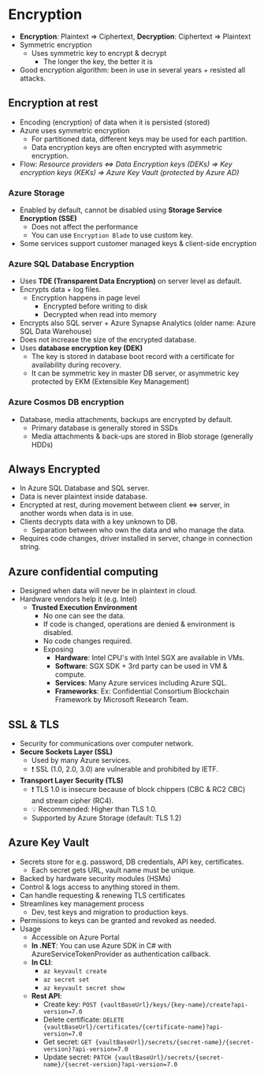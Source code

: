 # Encryption

- **Encryption**: Plaintext => Ciphertext, **Decryption**: Ciphertext => Plaintext
- Symmetric encryption
  - Uses symmetric key to encrypt & decrypt
    - The longer the key, the better it is
- Good encryption algorithm: been in use in several years + resisted all attacks.

## Encryption at rest

- Encoding (encryption) of data when it is persisted (stored)
- Azure uses symmetric encryption
  - For partitioned data, different keys may be used for each partition.
  - Data encryption keys are often encrypted with asymmetric encryption.
- Flow: *Resource providers <=> Data Encryption keys (DEKs) => Key encryption keys (KEKs) => Azure Key Vault (protected by Azure AD)*

### Azure Storage

- Enabled by default, cannot be disabled using **Storage Service Encryption (SSE)**
  - Does not affect the performance
  - You can use `Encryption Blade` to use custom key.
- Some services support customer managed keys & client-side encryption

### Azure SQL Database Encryption

- Uses **TDE (Transparent Data Encryption)** on server level as default.
- Encrypts data + log files.
  - Encryption happens in page level
    - Encrypted before writing to disk
    - Decrypted when read into memory
- Encrypts also SQL server + Azure Synapse Analytics (older name: Azure SQL Data Warehouse)
- Does not increase the size of the encrypted database.
- Uses **database encryption key (DEK)**
  - The key is stored in database boot record with a certificate for availability during recovery.
  - It can be symmetric key in master DB server, or asymmetric key protected by EKM (Extensible Key Management)

### Azure Cosmos DB encryption

- Database, media attachments, backups are encrypted by default.
  - Primary database is generally stored in SSDs
  - Media attachments & back-ups are stored in Blob storage (generally HDDs)

## Always Encrypted

- In Azure SQL Database and SQL server.
- Data is never plaintext inside database.
- Encrypted at rest, during movement between client <=> server, in another words when data is in use.
- Clients decrypts data with a key unknown to DB.
  - Separation between who own the data and who manage the data.
- Requires code changes, driver installed in server, change in connection string.

## Azure confidential computing

- Designed when data will never be in plaintext in cloud.
- Hardware vendors help it (e.g. Intel)
  - **Trusted Execution Environment**
    - No one can see the data.
    - If code is changed, operations are denied & environment is disabled.
    - No code changes required.
    - Exposing
      - **Hardware**: Intel CPU's with Intel SGX are available in VMs.
      - **Software**: SGX SDK + 3rd party can be used in VM & compute.
      - **Services**: Many Azure services including Azure SQL.
      - **Frameworks**: Ex: Confidential Consortium Blockchain Framework by Microsoft Research Team.

## SSL & TLS

- Security for communications over computer network.
- **Secure Sockets Layer (SSL)**
  - Used by many Azure services.
  - ❗ SSL (1.0, 2.0, 3.0) are vulnerable and prohibited by IETF.
- **Transport Layer Security (TLS)**
  - ❗ TLS 1.0 is insecure because of block chippers (CBC & RC2 CBC) and stream cipher (RC4).
  - 💡 Recommended: Higher than TLS 1.0.
  - Supported by Azure Storage (default: TLS 1.2)

## Azure Key Vault

- Secrets store for e.g. password, DB credentials, API key, certificates.
  - Each secret gets URL, vault name must be unique.
- Backed by hardware security modules (HSMs)
- Control & logs access to anything stored in them.
- Can handle requesting & renewing TLS certificates
- Streamlines key management process
  - Dev, test keys and migration to production keys.
- Permissions to keys can be granted and revoked as needed.
- Usage
  - Accessible on Azure Portal
  - **In .NET**: You can use Azure SDK in C# with AzureServiceTokenProvider as authentication callback.
  - **In CLI**:
    - `az keyvault create`
    - `az secret set`
    - `az keyvault secret show`
  - **Rest API**:
    - Create key: `POST {vaultBaseUrl}/keys/{key-name}/create?api-version=7.0`
    - Delete certificate: `DELETE {vaultBaseUrl}/certificates/{certificate-name}?api-version=7.0`
    - Get secret: `GET {vaultBaseUrl}/secrets/{secret-name}/{secret-version}?api-version=7.0`
    - Update secret: `PATCH {vaultBaseUrl}/secrets/{secret-name}/{secret-version}?api-version=7.0`
